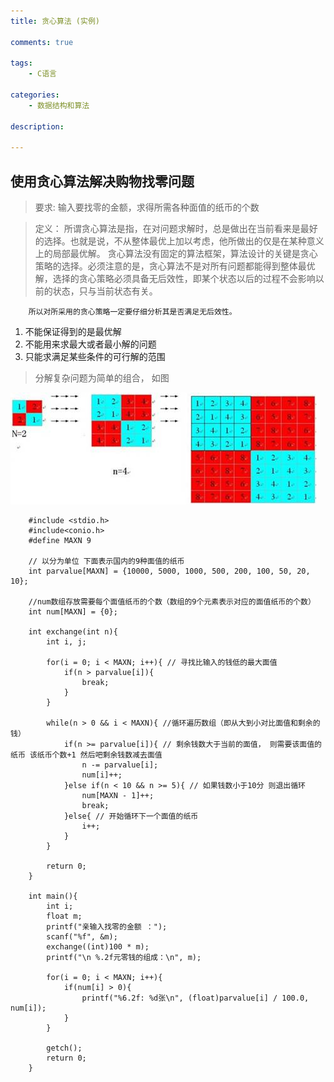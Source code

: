 ```yaml
---
title: 贪心算法 (实例)

comments: true    

tags: 
    - C语言

categories: 
    - 数据结构和算法

description: 

---
```



## 使用贪心算法解决购物找零问题

> 要求: 输入要找零的金额，求得所需各种面值的纸币的个数

> 定义：  所谓贪心算法是指，在对问题求解时，总是做出在当前看来是最好的选择。也就是说，不从整体最优上加以考虑，他所做出的仅是在某种意义上的局部最优解。
           贪心算法没有固定的算法框架，算法设计的关键是贪心策略的选择。必须注意的是，贪心算法不是对所有问题都能得到整体最优解，选择的贪心策略必须具备无后效性，即某个状态以后的过程不会影响以前的状态，只与当前状态有关。




    
        所以对所采用的贪心策略一定要仔细分析其是否满足无后效性。
        
1. 不能保证得到的是最优解
2. 不能用来求最大或者最小解的问题
3. 只能求满足某些条件的可行解的范围
    
> 分解复杂问题为简单的组合， 如图

![](20170807_tx/fzf2.jpg)


        
        #include <stdio.h>
        #include<conio.h>
        #define MAXN 9
        
        // 以分为单位 下面表示国内的9种面值的纸币
        int parvalue[MAXN] = {10000, 5000, 1000, 500, 200, 100, 50, 20, 10};
        
        //num数组存放需要每个面值纸币的个数（数组的9个元素表示对应的面值纸币的个数）
        int num[MAXN] = {0};
        
        int exchange(int n){
            int i, j;
        
            for(i = 0; i < MAXN; i++){ // 寻找比输入的钱低的最大面值
                if(n > parvalue[i]){
                    break;
                }
            }
        
            while(n > 0 && i < MAXN){ //循环遍历数组（即从大到小对比面值和剩余的钱）
                if(n >= parvalue[i]){ // 剩余钱数大于当前的面值， 则需要该面值的纸币 该纸币个数+1 然后吧剩余钱数减去面值
                    n -= parvalue[i];
                    num[i]++;
                }else if(n < 10 && n >= 5){ // 如果钱数小于10分 则退出循环
                    num[MAXN - 1]++;
                    break;
                }else{ // 开始循环下一个面值的纸币
                    i++;
                }
            }
        
            return 0;
        }
        
        int main(){
            int i;
            float m;
            printf("亲输入找零的金额 ：");
            scanf("%f", &m);
            exchange((int)100 * m);
            printf("\n %.2f元零钱的组成：\n", m);
        
            for(i = 0; i < MAXN; i++){
                if(num[i] > 0){
                    printf("%6.2f: %d张\n", (float)parvalue[i] / 100.0, num[i]);
                }
            }
        
            getch();
            return 0;
        }
